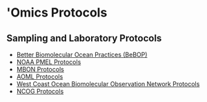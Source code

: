 'Omics Protocols
=====


Sampling and Laboratory Protocols
------------

- [Better Biomolecular Ocean Practices (BeBOP)](https://github.com/BeBOP-OBON)  <br>
- [NOAA PMEL Protocols](https://github.com/NOAA-PMEL/Ocean-Molecular-Ecology#pcr-protocols) <br>
- [MBON Protocols](https://mbari-bog.github.io/MBON-Protocols/)  <br>
- [AOML Protocols](https://github.com/aomlomics/protocols)  <br>
- [West Coast Ocean Biomolecular Observation Network Protocols](https://docs.google.com/spreadsheets/d/1rDubDv8d1tieoLY2NQZedbSR4-8lsIoafH266XKmtTo/edit#gid=1024107459)  <br>
- [NCOG Protocols](https://calcofi.org/data/marine-ecosystem-data/e-dna/)  <br>
